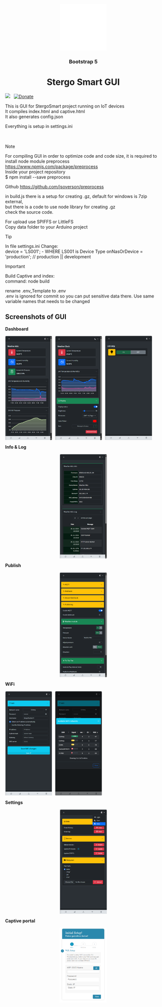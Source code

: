 <p align="center">

<img src="https://github.com/kreso975/StergoSmartGUI/blob/main/img/StergoLogo.svg" width="150">

</p>

<span align="center">

### Bootstrap 5
# Stergo Smart GUI 

</span>

<img src="https://img.shields.io/badge/node-^18.20.4%20%7C%7C%20^20.16.0%20%7C%7C%20^22.5.1-brightgreen"> &nbsp;
[![Donate](https://img.shields.io/badge/donate-PayPal-blue.svg)](https://paypal.me/kreso975)

This is GUI for StergoSmart project running on IoT devices  
It compiles index.html and captive.html  
It also generates config.json  
  
Everything is setup in settings.ini  
<br><br>
  
  

> [!NOTE]
> For compiling GUI in order to optimize code and code size, it is required to install node module preprocess https://www.npmjs.com/package/preprocess  
> Inside your project repository  
> $ npm install --save preprocess  
>  
> Github https://github.com/jsoverson/preprocess  
>  
> in build.js there is a setup for creating .gz, default for windows is 7zip external,  
> but there is a code to use node library for creating .gz  
> check the source code.  
>  
> For upload use SPIFFS or LittleFS  
> Copy data folder to your Arduino project  

> [!TIP]
> In file settings.ini Change:  
> device = 'LS001';  - WHERE LS001 is Device Type
> onNasOrDevice = 'production'; // production || development  
>  

> [!IMPORTANT]
> Build Captive and index:  
> command: node build  
>  
> rename .env_Template to .env  
> .env is ignored for commit so you can put sensitive data there. Use same variable names that needs to be changed  
>  
  
  
## Screenshots of GUI  
  
**Dashboard**  
  
<div style="display: flex; flex-wrap: wrap; gap: 10px;"> <img src="https://github.com/kreso975/StergoSmart/blob/main/ScreenShots/Weather-Dashboard.png?raw=true" alt="Weather Dashboard" title="Weather Dashboard" style="width: 30%;"> <img src="https://github.com/kreso975/StergoSmart/blob/main/ScreenShots/Weather-Clock-Dashboard.png?raw=true" alt="Weather Clock Dashboard" title="Weather Clock Dashboard" style="width: 30%;"> <img src="https://github.com/kreso975/StergoSmart/blob/main/ScreenShots/Switch-Dashboard.png?raw=true" alt="Switch Dashboard" title="Switch Dashboard" style="width: 30%;"> </div>  

**Info & Log**  
  
<div style="display: flex; justify-content: center;"> <img src="https://github.com/kreso975/StergoSmart/blob/main/ScreenShots/Info-and-Log.png?raw=true" alt="Info & Log" title="Info & Log" style="width: 30%;"> </div>
  
   
**Publish**  
  
<div style="display: flex; justify-content: center;"> <img src="https://github.com/kreso975/StergoSmart/blob/main/ScreenShots/Module-Settings.png?raw=true" alt="Publish" title="Publish" style="width: 30%;"> </div>

  
**WiFi**  
  
<div style="display: flex; flex-wrap: wrap; gap: 10px;"> <img src="https://github.com/kreso975/StergoSmart/blob/main/ScreenShots/Wifi-Setup.png?raw=true" alt="WiFi" title="WiFi" style="width: 30%;"> <img src="https://github.com/kreso975/StergoSmart/blob/main/ScreenShots/WiFi-available-AP.png?raw=true" alt="WiFi available networks" title="WiFi available networks" style="width: 30%;"> </div>
  

**Settings**  
  

<div style="display: flex; justify-content: center;"> <img src="https://github.com/kreso975/StergoSmart/blob/main/ScreenShots/Settings.png?raw=true" alt="Settings" title="Settings" style="width: 30%;"> </div>
  

**Captive portal** 
  
  
<div style="display: flex; justify-content: center;"> <img src="https://github.com/kreso975/StergoSmart/blob/main/ScreenShots/Captive-portal.png?raw=true" alt="Captive portal" title="Captive portal" style="width: 30%;"> </div>
